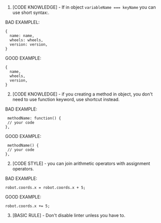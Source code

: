 1. [CODE KNOWLEDGE] - If in object `variableName === keyName` you can use short syntax:.

BAD EXAMPLEL: 
```
{
  name: name,
  wheels: wheels,
  version: version,
}
```

GOOD EXAMPLE:
```
{
  name,
  wheels,
  version,
}
```

2. [CODE KNOWLEDGE] - if you creating a method in object, you don't need to use function keyword, use shortcut instead.


BAD EXAMPLE: 
```
 methodName: function() {
 // your code
},
```

GOOD EXAMPLE:
```
 methodName() {
 // your code
},
```

2. [CODE STYLE] - you can join arithmetic operators with assignment operators.

BAD EXAMPLE: 
```
robot.coords.x = robot.coords.x + 5;
```

GOOD EXAMPLE:
```
robot.coords.x += 5;
```

3. [BASIC RULE] - Don't disable linter unless you have to.

